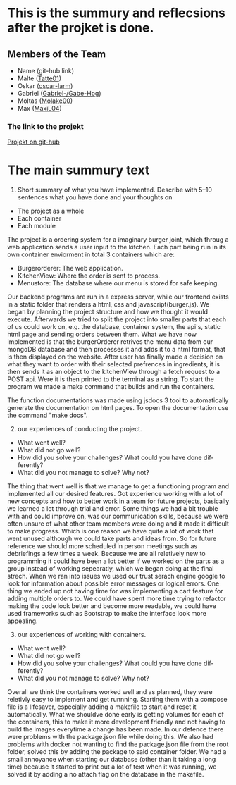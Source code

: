 # This is the summury and reflecsions after the projket is done.

## Members of the Team

- Name (git-hub link)
- Malte ([Tatte01](https://github.com/Tatte01))
- Oskar ([oscar-larm](https://github.com/oscar-larm))
- Gabriel ([Gabriel-/Gabe-Hog](https://github.com/Gabe-Hog))
- Moltas ([Molake00](https://github.com/Molake00))
- Max ([MaxiL04](https://github.com/MaxiL04))


### The link to the projekt
[Projekt on git-hub](https://github.com/oscar-larm/Burger)

# The main summury text

1. Short summary of what you have implemented. Describe with 5–10 sentences what you have done and your thoughts on
- The project as a whole
- Each container
- Each module


 The project is a ordering system for a imaginary burger joint, which throug a web application sends a user input to the kitchen. Each part being run in its own container enviorment in total 3 containers which are: 
- Burgerorderer: The web application.
- KitchenView: Where the order is sent to process.
- Menustore: The database where our menu is stored for safe keeping.
  
Our backend programs are run in a express server, while our frontend exists in a static folder that renders a html, css and javascript(burger.js).
We began by planning the project structure and how we thought it would execute. Afterwards we tried to split the project into smaller parts that each of us could work on, e.g. the database, container system, the api's, static html page and sending orders between them.
What we have now implemented is that the burgerOrderer retrives the menu data from our mongoDB database and then processes it and adds it to a html format, that is then displayed on the website. After user has finally made a decision on what they want to order with their selected prefrences in ingredients, it is then sends it as an object to the kitchenView through a fetch request to a POST api. Were it is then printed to the terminal as a string. To start the program we made a make command that builds and run the containers. 

The function documentations was made using jsdocs 3 tool to automatically generate the documentation on html pages. To open the documentation use the command "make docs".

2. our experiences of conducting the project.
- What went well?
- What did not go well?
- How did you solve your challenges? What could you have done dif-
ferently?
- What did you not manage to solve? Why not?

The thing that went well is that we manage to get a functioning program and implemented all our desired features. Got experience working with a lot of new concepts and how to better work in a team for future projects, basically we learned a lot through trial and error. 
Some things we had a bit trouble with and could improve on, was our communication skills, because we were often unsure of what other team members were doing and it made it difficult to make progress. Which is one reason we have quite a lot of work that went unused although we could take parts and ideas from. So for future reference we should more scheduled in person meetings such as debriefings a few times a week. Because we are all reletively new to programming it could have been a lot better if we worked on the parts as a group instead of working sepearatly, which we began doing at the final strech.
When we ran into issues we used our trust serach engine google to look for information about possible error messages or logical errors. One thing we ended up not having time for was implementing a cart feature for adding multiple orders to. We could have spent more time trying to refactor making the code look better and become more readable, we could have used frameworks such as Bootstrap to make the interface look more appealing.  



3. our experiences of working with containers.
- What went well?
- What did not go well?
- How did you solve your challenges? What could you have done dif-
ferently?
- What did you not manage to solve? Why not?

Overall we think the containers worked well and as planned, they were reletivly easy to implement and get runnning. Starting them with a compose file is a lifesaver, especially adding a makefile to start and reset it automatically. What we shouldve done early is getting volumes for each of the containers, this to make it more development friendly and not having to build the images everytime a change has been made. In our defence there were problems with the package.json file while doing this. We also had problems with docker not wanting to find the package.json file from the root folder, solved this by adding the package to said container folder. We had a small annoyance when starting our database (other than it taking a long time) because it started to print out a lot of text when it was running, we solved it by adding a no attach flag on the database in the makefile.


